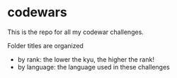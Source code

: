 # codewars

This is the repo for all my codewar challenges.

Folder titles are organized
- by rank: the lower the kyu, the higher the rank!
- by language: the language used in these challenges
